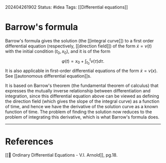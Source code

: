202404261902
Status: #idea
Tags: [[Differential equations]]

# Barrow's formula

Barrow's formula gives the solution (the [[integral curve]]) to a first order differential equation (respectively, [[direction field]]) of the form $\dot x = v(t)$ with the initial condition $(t_{0},x_0)$, and it is of the form
$$\varphi(t) = x_{0} + \int_{t_0}^t v(\tau)d\tau.$$
It is also applicable in first-order differential equations of the form $\dot x = v(x)$. See [[autonomous differential equation]]s.

It is based on Barrow's theorem (the fundamental theorem of calculus) that expresses the mutually inverse relationship between differentiation and integration, since this differential equation above can be viewed as defining the direction field (which gives the slope of the integral curve) as a function of time, and hence we have the derivative of the solution curve as a known function of time. The problem of finding the solution now reduces to the problem of integrating this derivative, which is what Barrow's formula does.

___
# References
[[📕 Ordinary Differential Equations - V.I. Arnold]], pg.18.